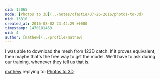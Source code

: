 ```yaml
---
cid: 15065
node: [Photos to 3D](../notes/cfastie/07-26-2016/photos-to-3d)
nid: 13310
created_at: 2016-08-02 23:44:29 +0000
timestamp: 1470181469
uid: 4
author: [mathew](../profile/mathew)
---
```


I was able to download the mesh from 123D catch.  If it proves equivalent, then maybe that's the free way to get the model.  We'll have to ask during our training, whenever they tell us that is. 

[mathew](../profile/mathew) replying to: [Photos to 3D](../notes/cfastie/07-26-2016/photos-to-3d)

